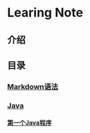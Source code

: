 # Learing Note
## 介绍 
## 目录

### [Markdown语法](markdown/markdown.md)
### [Java](java/java.md)
#### [第一个Java程序](java/src/firstJavaProgram/src/com/tlxxm/first/HelloWorld.java)